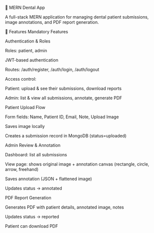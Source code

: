 🦷 MERN Dental App

A full-stack MERN application for managing dental patient submissions, image annotations, and PDF report generation.

📌 Features
Mandatory Features

Authentication & Roles

Roles: patient, admin

JWT-based authentication

Routes: /auth/register, /auth/login, /auth/logout

Access control:

Patient: upload & see their submissions, download reports

Admin: list & view all submissions, annotate, generate PDF

Patient Upload Flow

Form fields: Name, Patient ID, Email, Note, Upload Image

Saves image locally

Creates a submission record in MongoDB (status=uploaded)

Admin Review & Annotation

Dashboard: list all submissions

View page: shows original image + annotation canvas (rectangle, circle, arrow, freehand)

Saves annotation (JSON + flattened image)

Updates status → annotated

PDF Report Generation

Generates PDF with patient details, annotated image, notes

Updates status → reported

Patient can download PDF
